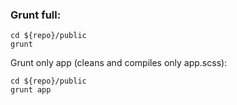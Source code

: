 ### Grunt full:

```
cd ${repo}/public
grunt
```

Grunt only app (cleans and compiles only app.scss):
```
cd ${repo}/public
grunt app
```

